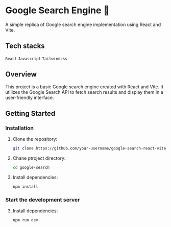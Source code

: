 # Google Search Engine 🚀

A simple replica of Google search engine implementation using React and Vite.

## Tech stacks

`React`
`Javascript`
`Tailwindcss`

## Overview

This project is a basic Google search engine created with React and Vite. It utilizes the Google Search API to fetch search results and display them in a user-friendly interface.

## Getting Started

### Installation

1. Clone the repository:

   ```bash
   git clone https://github.com/your-username/google-search-react-vite.git
   ```

2. Chane ptroject directory:

   ```bash
   cd google-search
   ```

3. Install dependencies:

   ```bash
   npm install
   ```

### Start the development server

3. Install dependencies:

   ```bash
   npm run dev
   ```
